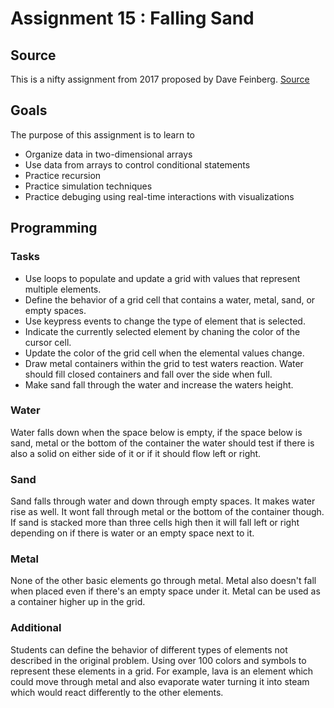 Assignment 15 : Falling Sand
============================

Source
------

This is a nifty assignment from 2017 proposed by Dave Feinberg.
[Source](http://nifty.stanford.edu/2017/feinberg-falling-sand/)


Goals
-----
The purpose of this assignment is to learn to 
 - Organize data in two-dimensional arrays
 - Use data from arrays to control conditional statements
 - Practice recursion
 - Practice simulation techniques
 - Practice debuging using real-time interactions with visualizations

Programming
-----------
### Tasks
 - Use loops to populate and update a grid with values that represent multiple elements.
 - Define the behavior of a grid cell that contains a water, metal, sand, or empty spaces.
 - Use keypress events to change the type of element that is selected.
 - Indicate the currently selected element by chaning the color of the cursor cell.
 - Update the color of the grid cell when the elemental values change.
 - Draw metal containers within the grid to test waters reaction. Water should fill closed containers and fall over the side when full.
 - Make sand fall through the water and increase the waters height.

### Water
Water falls down when the space below is empty, if the space below is sand, metal or the bottom of the container the water should test if there is also a solid on either side of it or if it should flow left or right.
### Sand
Sand falls through water and down through empty spaces. It makes water rise as well. It wont fall through metal or the bottom of the container though. If sand is stacked more than three cells high then it will fall left or right depending on if there is water or an empty space next to it.
### Metal
None of the other basic elements go through metal. Metal also doesn't fall when placed even if there's an empty space under it. Metal can be used as a container higher up in the grid.
### Additional
Students can define the behavior of different types of elements not described in the original problem. Using over 100 colors and symbols to represent these elements in a grid. For example, lava is an element which could move through metal and also evaporate water turning it into steam which would react differently to the other elements.
